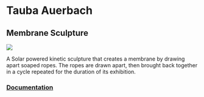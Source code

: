 # Tauba Auerbach

## Membrane Sculpture

![](images/membrane_diagram.jpg)

A Solar powered kinetic sculpture that creates a membrane by drawing apart soaped ropes. The ropes are drawn apart, then brought back together in a cycle repeated for the duration of its exhibition.

### [Documentation](https://github.com/phillipdavidstearns/auerbach-membrane/blob/master/documentation/documentation.md)